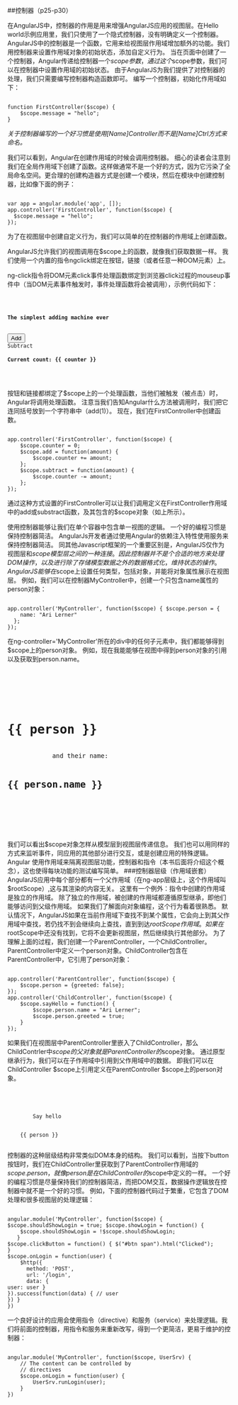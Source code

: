 ##控制器（p25-p30）

在AngularJS中，控制器的作用是用来增强AngularJS应用的视图层。在Hello world示例应用里，我们只使用了一个隐式控制器，没有明确定义一个控制器。AngularJS中的控制器是一个函数，它用来给视图层作用域增加额外的功能。我们用控制器来设置作用域对象的初始状态，添加自定义行为。当在页面中创建了一个控制器，Angular传递给控制器一个$scope参数，通过这个$scope参数，我们可以在控制器中设置作用域的初始状态。
由于AngularJS为我们提供了对控制器的处理，我们只需要编写控制器构造函数即可。
编写一个控制器，初始化作用域如下：<pre><code>function FirstController($scope) {	$scope.message = "hello";}
</code></pre>
*关于控制器编写的一个好习惯是使用[Name]Controller而不是[Name]Ctrl方式来命名。*
我们可以看到，Angular在创建作用域的时候会调用控制器。
细心的读者会注意到我们在全局作用域下创建了函数。这样做通常不是一个好的方式，因为它污染了全局命名空间。更合理的创建构造器方式是创建一个模块，然后在模块中创建控制器，比如像下面的例子：<pre><code>var app = angular.module('app', []); 
app.controller('FirstController', function($scope) {  $scope.message = "hello";});
</code></pre>
为了在视图层中创建自定义行为，我们可以简单的在控制器的作用域上创建函数。

AngularJS允许我们的视图调用在$scope上的函数，就像我们获取数据一样。
我们使用一个内置的指令ngclick绑定在按钮，链接（或者任意一种DOM元素）上。
ng-click指令将DOM元素click事件处理函数绑定到浏览器click过程的mouseup事件中（当DOM元素事件触发时，事件处理函数将会被调用），示例代码如下：

<pre><code>
<div ng-controller="FirstController"><h4>The simplest adding machine ever</h4><button ng-click="add(1)" class="button">Add</button><a ng-click="subtract(1)" class="button alert">Subtract</a> <h4>Current count: {{ counter }}</h4></div>
</code></pre>按钮和链接都绑定了$scope上的一个处理函数，当他们被触发（被点击）时，Angular将调用处理函数。
注意当我们告知Angular什么方法被调用时，我们把它连同括号放到一个字符串中（add(1)）。
现在，我们在FirstController中创建函数。
<pre><code>
app.controller('FirstController', function($scope) { 
	$scope.counter = 0;	$scope.add = function(amount) { 		$scope.counter += amount; 
	}; 
	$scope.subtract = function(amount) { 
		$scope.counter -= amount; 
	};});
</code></pre>
通过这种方式设置的FirstController可以让我们调用定义在FirstController作用域中的add或substract函数，及其包含的$scope对象（如上所示）。

使用控制器能够让我们在单个容器中包含单一视图的逻辑。
一个好的编程习惯是保持控制器简洁。
AngularJs开发者通过使用Angular的依赖注入特性使用服务来保持控制器简洁。
同其他Javascript框架的一个重要区别是，AngularJS仅作为视图层和$scope模型层之间的一种连接。
因此控制器并不是个合适的地方来处理DOM操作，以及进行除了存储模型数据之外的数据格式化，维持状态的操作。AngularJS能够在$scope上设置任何类型，包括对象，并能将对象属性展示在视图层。
例如，我们可以在控制器MyController中，创建一个只包含name属性的person对象：<pre><code>app.controller('MyController', function($scope) { $scope.person = {    name: "Ari Lerner"  };});
</code></pre>

在ng-controller='MyController'所在的div中的任何子元素中，我们都能够得到$scope上的person对象。例如，现在我能能够在视图中得到person对象的引用以及获取到person.name。
<pre>	<div ng-app="myApp">		<div ng-controller="MyController">			<h1>{{ person }}</h1>			and their name:			<h2>{{ person.name }}</h2>  		</div>	</div></pre>
我们可以看出$scope对象怎样从模型层到视图层传递信息。
我们也可以用同样的方式来监听事件，同应用的其他部分进行交互，或是创建应用的特殊逻辑。
Angular 使用作用域来隔离视图层功能，控制器和指令（本书后面将介绍这个概念），这也使得每块功能的测试编写简单。
###控制器层级（作用域嵌套）
AngularJS应用中每个部分都有一个父作用域（在ng-app层级上，这个作用域叫$rootScope）,这与其渲染的内容无关。
这里有一个例外：指令中创建的作用域是独立的作用域。
除了独立的作用域，被创建的作用域都遵循原型继承，即他们能够访问到父级作用域。
如果我们了解面向对象编程，这个行为看着很熟悉。
默认情况下，AngularJS如果在当前作用域下查找不到某个属性，它会向上到其父作用域中查找，若仍找不到会继续向上查找，直到到达$rootScope作用域。如果在$rootScope中还没有找到，它将不会更新视图层，然后继续执行其他部分。为了理解上面的过程，我们创建一个ParentController，一个ChildController。ParentController中定义一个person对象。ChildController包含在ParentController中，它引用了person对象：<pre><code>app.controller('ParentController', function($scope) { 
	$scope.person = {greeted: false};});app.controller('ChildController', function($scope) { 
	$scope.sayHello = function() {    	$scope.person.name = "Ari Lerner";		$scope.person.greeted = true; 
	}});
</code></pre>
如果我们在视图层中ParentController里嵌入了ChildController，那么ChildContrler中$scope的父对象就是ParentController的$scope对象。
通过原型继承行为，我们可以在子作用域中引用到父作用域中的数据。
即我们可以在ChildController $scope上引用定义在ParentController $scope上的person对象。
<pre><code><div ng-controller="ParentController"> 
	<div ng-controller="ChildController">		<a ng-click="sayHello()">Say hello</a> 
	</div>	{{ person }}</div>
</code></pre>

控制器的这种层级结构非常类似DOM本身的结构。
我们可以看到，当按下button按钮时，我们在ChildController里获取到了ParentController作用域的$scope.person，就像person是在ChildController的$scope中定义的一样。一个好的编程习惯是尽量保持我们的控制器简洁，而把DOM交互，数据操作逻辑放在控制器中就不是一个好的习惯。
例如，下面的控制器代码过于繁重，它包含了DOM处理和很多视图层的处理逻辑：
<pre><code>
angular.module('MyController', function($scope) { $scope.shouldShowLogin = true; $scope.showLogin = function() {    $scope.shouldShowLogin = !$scope.shouldShowLogin;   }$scope.clickButton = function() { $("#btn span").html("Clicked");}$scope.onLogin = function(user) {    $http({      method: 'POST',      url: '/login',      data: {user: user }}).success(function(data) { // user}) }})
</code></pre>一个良好设计的应用会使用指令（directive）和服务（service）来处理逻辑。我们将前面的控制器，用指令和服务来重新改写，得到一个更简洁，更易于维护的控制器：
<pre><code>
angular.module('MyController', function($scope, UserSrv) { 
	// The content can be controlled by	// directives	$scope.onLogin = function(user) {    	UserSrv.runLogin(user);  	}})
</code></pre>